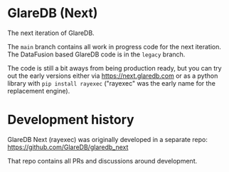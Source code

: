 # GlareDB (Next)

The next iteration of GlareDB.

The `main` branch contains all work in progress code for the next iteration. The
DataFusion based GlareDB code is in the `legacy` branch.

The code is still a bit aways from being production ready, but you can try out
the early versions either via <https://next.glaredb.com> or as a python library
with `pip install rayexec` ("rayexec" was the early name for the replacement
engine).

# Development history

GlareDB Next (rayexec) was originally developed in a separate repo:
<https://github.com/GlareDB/glaredb_next>

That repo contains all PRs and discussions around development.
